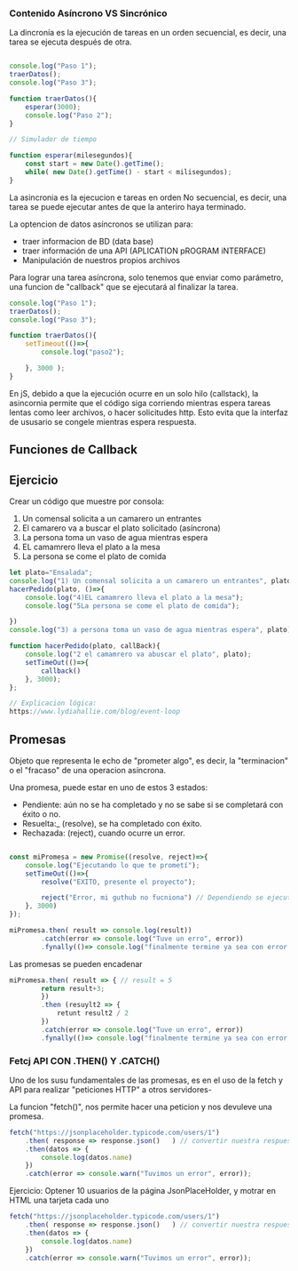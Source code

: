 ### Contenido Asíncrono VS Sincrónico

La dincronía es la ejecución de tareas en un orden secuencial, es decir, una tarea se ejecuta después de otra.

```js

console.log("Paso 1");
traerDatos();
console.log("Paso 3");

function traerDatos(){
    esperar(3000);
    console.log("Paso 2");
}

// Simulador de tiempo

function esperar(milesegundos){
    const start = new Date().getTime();
    while( new Date().getTime() - start < milisegundos);
}

```

La asincronia es la ejecucion e tareas en orden No secuencial, es decir, una tarea se puede ejecutar antes de que la anteriro haya terminado.

La optencion de datos asíncronos se utilizan para:
- traer informacion de BD (data base)
- traer información de una API (APLICATION pROGRAM iNTERFACE)
- Manipulación de nuestros propios archivos

Para lograr una tarea asíncrona, solo tenemos que enviar como parámetro, una funcion de "callback" que se ejecutará al finalizar la tarea.

```js
console.log("Paso 1");
traerDatos();
console.log("Paso 3");

function traerDatos(){
    setTimeout(()=>{
        console.log("paso2");

    }, 3000 );
}

```

En jS, debido a que la ejecución ocurre en un solo hilo (callstack), la asincornia permite que el código siga corriendo mientras espera tareas lentas como leer archivos, o hacer solicitudes http. Esto evita que la interfaz de ususario se congele mientras espera respuesta.

## Funciones de Callback

## Ejercicio

Crear un código que muestre por consola:

1) Un comensal solicita a un camarero un entrantes
2) El camarero va a buscar el plato solicitado (asíncrona)
3) La persona toma un vaso de agua mientras espera
4) EL camamrero lleva el plato a la mesa
5) La persona se come el plato de comida

```js
let plato="Ensalada";
console.log("1) Un comensal solicita a un camarero un entrantes", plato);
hacerPedido(plato, ()=>{
    console.log("4)EL camamrero lleva el plato a la mesa");
    console.log("5La persona se come el plato de comida");

})
console.log("3) a persona toma un vaso de agua mientras espera", plato);

function hacerPedido(plato, callBack){
    console.log("2 el camamrero va abuscar el plato", plato);
    setTimeOut(()=>{
        callback()
    }, 3000);
};

// Explicacion lógica:
https://www.lydiahallie.com/blog/event-loop
```

## Promesas

Objeto que representa le echo de "prometer algo", es decir, la "terminacion" o el "fracaso" de una operacion asíncrona.

Una promesa, puede estar en uno de estos 3 estados:

- Pendiente: aún no se ha completado y no se sabe si se completará con éxito o no.
- Resuelta:_ (resolve), se ha completado con éxito.
- Rechazada: (reject), cuando ocurre un error.

```js

const miPromesa = new Promise((resolve, reject)=>{
    console.log("Ejecutando lo que te prometí");
    setTimeOut(()=>{
        resolve("EXITO, presente el proyecto");

        reject("Error, mi guthub no fucniona") // Dependiendo se ejecuta resolve o reject
    }, 3000)
});

miPromesa.then( result => console.log(result))
        .catch(error => console.log("Tuve un erro", error))
        .fynally(()=> console.log("finalmente termine ya sea con error co con éxito"))


```

Las promesas se pueden encadenar 

```js
miPromesa.then( result => { // result = 5
        return result+3;
        })
        .then (resuylt2 => {
            retunt result2 / 2 
        })
        .catch(error => console.log("Tuve un erro", error))
        .fynally(()=> console.log("finalmente termine ya sea con error co con éxito"))


```

### Fetcj API CON .THEN() Y .CATCH()

Uno de los susu fundamentales de las promesas, es en el uso de la fetch y API para realizar "peticiones HTTP" a otros servidores-

La funcion "fetch()", nos permite hacer una peticion y nos devuleve una promesa.

```js
fetch("https://jsonplaceholder.typicode.com/users/1")
    .then( response => response.json()   ) // convertir nuestra respuesta a JSON
    .then(datos => {
        console.log(datos.name)
    })
    .catch(error => console.warn("Tuvimos un error", error));

```

Ejercicio: Optener 10 usuarios de la página JsonPlaceHolder, y motrar en HTML una tarjeta cada uno

```js
fetch("https://jsonplaceholder.typicode.com/users/1")
    .then( response => response.json()   ) // convertir nuestra respuesta a JSON
    .then(datos => {
        console.log(datos.name)
    })
    .catch(error => console.warn("Tuvimos un error", error));

```